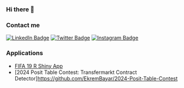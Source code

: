 ### Hi there 👋

### Contact me

[![LinkedIn Badge](https://img.shields.io/badge/LinkedIn-Profile-blue)](https://www.linkedin.com/in/ekrem-bayar/)
[![Twitter Badge](https://img.shields.io/badge/Twitter-Profile-blue)](https://twitter.com/EkremBayar_)
[![Instagram Badge](https://img.shields.io/badge/Instagram-Profile-orange)](https://www.instagram.com/ekrembayar_/)

### Applications

- [FIFA 19 R Shiny App](https://ekrem-bayar.shinyapps.io/FifaDash/)
- [2024 Posit Table Contest: Transfermarkt Contract Detector]https://github.com/EkremBayar/2024-Posit-Table-Contest


<!--
**EkremBayar/EkremBayar** is a ✨ _special_ ✨ repository because its `README.md` (this file) appears on your GitHub profile.

Here are some ideas to get you started:

- 🔭 I’m currently working on ...
- 🌱 I’m currently learning ...
- 👯 I’m looking to collaborate on ...
- 🤔 I’m looking for help with ...
- 💬 Ask me about ...
- 📫 How to reach me: ...
- 😄 Pronouns: ...
- ⚡ Fun fact: ...
-->


